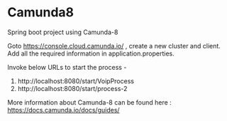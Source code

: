 # Camunda8
Spring boot project using Camunda-8

Goto https://console.cloud.camunda.io/ , create a new cluster and client. Add all the required information in application.properties.

Invoke below URLs to start the process - 

1. http://localhost:8080/start/VoipProcess
2. http://localhost:8080/start/process-2

More information about Camunda-8 can be found here : https://docs.camunda.io/docs/guides/
